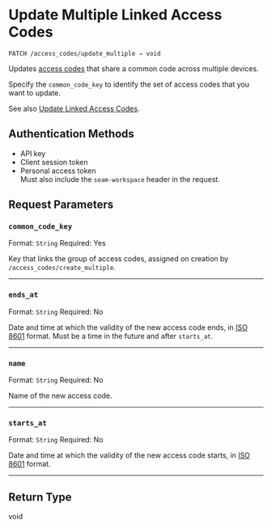 # Update Multiple Linked Access Codes

```
PATCH /access_codes/update_multiple ⇒ void
```

Updates [access codes](https://docs.seam.co/latest/capability-guides/smart-locks/access-codes) that share a common code across multiple devices.

Specify the `common_code_key` to identify the set of access codes that you want to update.

See also [Update Linked Access Codes](../../capability-guides/smart-locks/access-codes/creating-and-updating-multiple-linked-access-codes.md#update-linked-access-codes).

## Authentication Methods

- API key
- Client session token
- Personal access token
  <br>Must also include the `seam-workspace` header in the request.

## Request Parameters

### `common_code_key`

Format: `String`
Required: Yes

Key that links the group of access codes, assigned on creation by `/access_codes/create_multiple`.

***

### `ends_at`

Format: `String`
Required: No

Date and time at which the validity of the new access code ends, in [ISO 8601](https://www.iso.org/iso-8601-date-and-time-format.html) format. Must be a time in the future and after `starts_at`.

***

### `name`

Format: `String`
Required: No

Name of the new access code.

***

### `starts_at`

Format: `String`
Required: No

Date and time at which the validity of the new access code starts, in [ISO 8601](https://www.iso.org/iso-8601-date-and-time-format.html) format.

***

## Return Type

void
